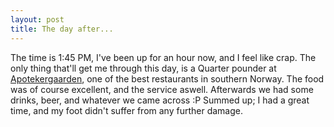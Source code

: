 ```yaml
---
layout: post
title: The day after...
---
```


The time is 1:45 PM, I've been up for an hour now, and I feel like crap. The only thing that'll get me through this day, is a Quarter pounder at [Apotekergaarden](http://apotekergaarden.no)</a>, one of the best restaurants in southern Norway. The food was of course excellent, and the service aswell. Afterwards we had some drinks, beer, and whatever we came across :P Summed up; I had a great time, and my foot didn't suffer from any further damage.

